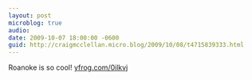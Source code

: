 ```yaml
---
layout: post
microblog: true
audio: 
date: 2009-10-07 18:00:00 -0600
guid: http://craigmcclellan.micro.blog/2009/10/08/t4715839333.html
---
```

Roanoke is so cool! [yfrog.com/0ilkvj](http://yfrog.com/0ilkvj)
